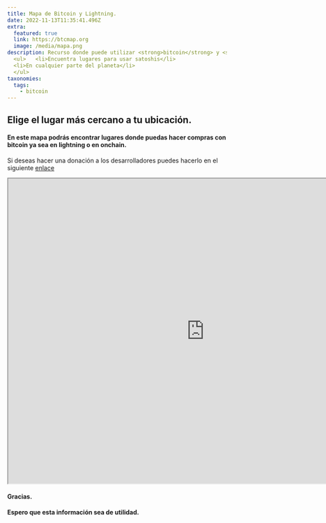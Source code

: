 ```yaml
---
title: Mapa de Bitcoin y Lightning. 
date: 2022-11-13T11:35:41.496Z
extra:
  featured: true
  link: https://btcmap.org
  image: /media/mapa.png
description: Recurso donde puede utilizar <strong>bitcoin</strong> y <strong>lightning.</strong> 
  <ul>   <li>Encuentra lugares para usar satoshis</li>
  <li>En cualquier parte del planeta</li>
  </ul>
taxonomies:
  tags:
    - bitcoin
---
```


## Elige el lugar más cercano a tu ubicación.

#### En este mapa podrás encontrar lugares donde puedas hacer compras con bitcoin ya sea en lightning o en onchain.

Si deseas hacer una donación a los desarrolladores puedes hacerlo en el siguiente [enlace](https://btcmap.or/support-us)

<iframe
	id="btcmap"
	title="BTC Map"
	width="900"
	height="700"
	allowfullscreen="true"
	allow="geolocation"
	src="https://btcmap.org/map?onchain&lightning"
>
</iframe>

#### Gracias.

**Espero que esta información sea de utilidad.**

